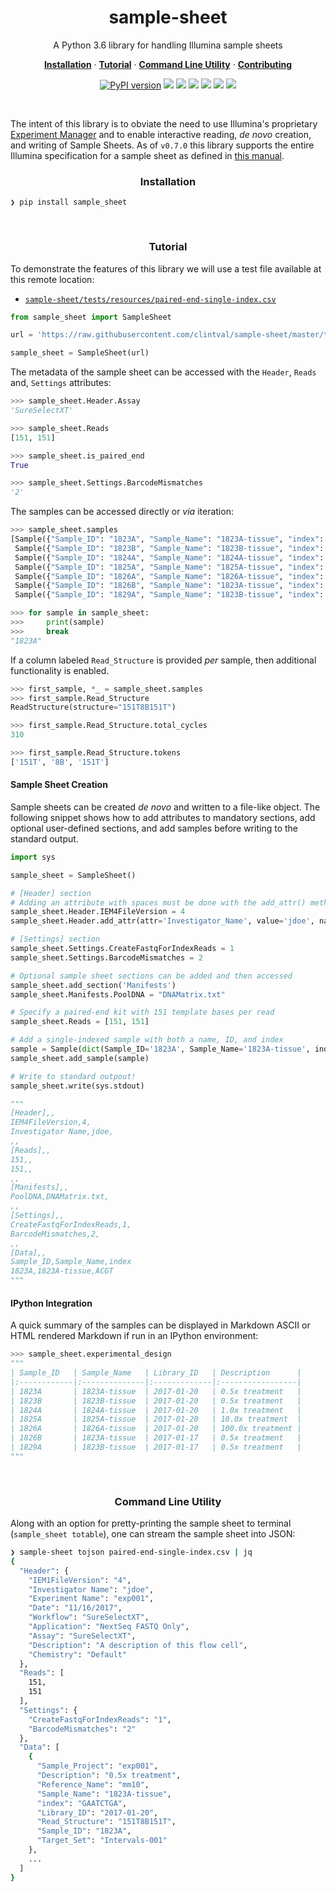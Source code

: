 <h1 align="center">sample-sheet</h2>

<p align="center">A Python 3.6 library for handling Illumina sample sheets</p>

<p align="center">
  <a href="#installation"><strong>Installation</strong></a>
  ·
  <a href="#tutorial"><strong>Tutorial</strong></a>
  ·
  <a href="#command-line-utility"><strong>Command Line Utility</strong></a>
  ·
  <a href="#contributing"><strong>Contributing</strong></a>
</p>

<p align="center">
  <a href="https://badge.fury.io/py/sample_sheet"><img src="https://badge.fury.io/py/sample_sheet.svg" alt="PyPI version"></img></a>
  <a href="https://travis-ci.org/clintval/sample-sheet"><img src="https://travis-ci.org/clintval/sample-sheet.svg?branch=master"></img></a>
  <a href="https://sample-sheet.readthedocs.io/en/latest/?badge=latest"><img src="https://readthedocs.org/projects/sample-sheet/badge/?version=latest"</img></a>
  <a href="https://codecov.io/gh/clintval/sample-sheet"><img src="https://codecov.io/gh/clintval/sample-sheet/branch/master/graph/badge.svg"></img></a>
  <a href="http://mypy-lang.org/"><img src="http://www.mypy-lang.org/static/mypy_badge.svg"></img></a>
  <a href="https://codeclimate.com/github/clintval/sample-sheet/maintainability"><img src="https://api.codeclimate.com/v1/badges/80b4ce92cc622e857c79/maintainability"></img></a>
  <a href="https://github.com/clintval/sample-sheet/blob/master/LICENSE"><img src="https://img.shields.io/pypi/l/sample-sheet.svg"></img></a>
</p>

<br>

The intent of this library is to obviate the need to use Illumina's proprietary [Experiment Manager](https://support.illumina.com/sequencing/sequencing_software/experiment_manager.html) and to enable interactive reading, _de novo_ creation, and writing of Sample Sheets.
As of `v0.7.0` this library supports the entire Illumina specification for a sample sheet as defined in [this manual](https://www.illumina.com/content/dam/illumina-marketing/documents/products/technotes/sequencing-sheet-format-specifications-technical-note-970-2017-004.pdf).

<h3 align="center">Installation</h3>

```
❯ pip install sample_sheet
```

<br>

<h3 align="center">Tutorial</h3>

To demonstrate the features of this library we will use a test file available at this remote location:

- [`sample-sheet/tests/resources/paired-end-single-index.csv`](tests/resources/paired-end-single-index.csv)

```python
from sample_sheet import SampleSheet

url = 'https://raw.githubusercontent.com/clintval/sample-sheet/master/tests/resources/paired-end-single-index.csv'

sample_sheet = SampleSheet(url)
```

The metadata of the sample sheet can be accessed with the `Header`, `Reads` and, `Settings` attributes:

```python
>>> sample_sheet.Header.Assay
'SureSelectXT'

>>> sample_sheet.Reads
[151, 151]

>>> sample_sheet.is_paired_end
True

>>> sample_sheet.Settings.BarcodeMismatches
'2'
```

The samples can be accessed directly or _via_ iteration:

```python
>>> sample_sheet.samples
[Sample({"Sample_ID": "1823A", "Sample_Name": "1823A-tissue", "index": "GAATCTGA"}),
 Sample({"Sample_ID": "1823B", "Sample_Name": "1823B-tissue", "index": "AGCAGGAA"}),
 Sample({"Sample_ID": "1824A", "Sample_Name": "1824A-tissue", "index": "GAGCTGAA"}),
 Sample({"Sample_ID": "1825A", "Sample_Name": "1825A-tissue", "index": "AAACATCG"}),
 Sample({"Sample_ID": "1826A", "Sample_Name": "1826A-tissue", "index": "GAGTTAGC"}),
 Sample({"Sample_ID": "1826B", "Sample_Name": "1823A-tissue", "index": "CGAACTTA"}),
 Sample({"Sample_ID": "1829A", "Sample_Name": "1823B-tissue", "index": "GATAGACA"})]

>>> for sample in sample_sheet:
>>>     print(sample)
>>>     break
"1823A"
```

If a column labeled `Read_Structure` is provided _per_ sample, then additional functionality is enabled.

```python
>>> first_sample, *_ = sample_sheet.samples
>>> first_sample.Read_Structure
ReadStructure(structure="151T8B151T")

>>> first_sample.Read_Structure.total_cycles
310

>>> first_sample.Read_Structure.tokens
['151T', '8B', '151T']
```

#### Sample Sheet Creation

Sample sheets can be created _de novo_ and written to a file-like object. The following snippet shows how to add attributes to mandatory sections, add optional user-defined sections, and add samples before writing to the standard output.

```python
import sys

sample_sheet = SampleSheet()

# [Header] section
# Adding an attribute with spaces must be done with the add_attr() method
sample_sheet.Header.IEM4FileVersion = 4
sample_sheet.Header.add_attr(attr='Investigator_Name', value='jdoe', name='Investigator Name')

# [Settings] section
sample_sheet.Settings.CreateFastqForIndexReads = 1
sample_sheet.Settings.BarcodeMismatches = 2

# Optional sample sheet sections can be added and then accessed
sample_sheet.add_section('Manifests')
sample_sheet.Manifests.PoolDNA = "DNAMatrix.txt"

# Specify a paired-end kit with 151 template bases per read
sample_sheet.Reads = [151, 151]

# Add a single-indexed sample with both a name, ID, and index
sample = Sample(dict(Sample_ID='1823A', Sample_Name='1823A-tissue', index='ACGT'))
sample_sheet.add_sample(sample)

# Write to standard outpout!
sample_sheet.write(sys.stdout)
```

```python
"""
[Header],,
IEM4FileVersion,4,
Investigator Name,jdoe,
,,
[Reads],,
151,,
151,,
,,
[Manifests],,
PoolDNA,DNAMatrix.txt,
,,
[Settings],,
CreateFastqForIndexReads,1,
BarcodeMismatches,2,
,,
[Data],,
Sample_ID,Sample_Name,index
1823A,1823A-tissue,ACGT
"""
```

#### IPython Integration

A quick summary of the samples can be displayed in Markdown ASCII or HTML rendered Markdown if run in an IPython environment:

```python
>>> sample_sheet.experimental_design
"""
| Sample_ID   | Sample_Name   | Library_ID   | Description      |
|:------------|:--------------|:-------------|:-----------------|
| 1823A       | 1823A-tissue  | 2017-01-20   | 0.5x treatment   |
| 1823B       | 1823B-tissue  | 2017-01-20   | 0.5x treatment   |
| 1824A       | 1824A-tissue  | 2017-01-20   | 1.0x treatment   |
| 1825A       | 1825A-tissue  | 2017-01-20   | 10.0x treatment  |
| 1826A       | 1826A-tissue  | 2017-01-20   | 100.0x treatment |
| 1826B       | 1823A-tissue  | 2017-01-17   | 0.5x treatment   |
| 1829A       | 1823B-tissue  | 2017-01-17   | 0.5x treatment   |
"""
```

<br>

<h3 align="center">Command Line Utility</h3>

Along with an option for pretty-printing the sample sheet to terminal (`sample_sheet totable`), one can stream the sample sheet into JSON:

```bash
❯ sample-sheet tojson paired-end-single-index.csv | jq
{
  "Header": {
    "IEM1FileVersion": "4",
    "Investigator Name": "jdoe",
    "Experiment Name": "exp001",
    "Date": "11/16/2017",
    "Workflow": "SureSelectXT",
    "Application": "NextSeq FASTQ Only",
    "Assay": "SureSelectXT",
    "Description": "A description of this flow cell",
    "Chemistry": "Default"
  },
  "Reads": [
    151,
    151
  ],
  "Settings": {
    "CreateFastqForIndexReads": "1",
    "BarcodeMismatches": "2"
  },
  "Data": [
    {
      "Sample_Project": "exp001",
      "Description": "0.5x treatment",
      "Reference_Name": "mm10",
      "Sample_Name": "1823A-tissue",
      "index": "GAATCTGA",
      "Library_ID": "2017-01-20",
      "Read_Structure": "151T8B151T",
      "Sample_ID": "1823A",
      "Target_Set": "Intervals-001"
    },
    ...
  ]
}
```
